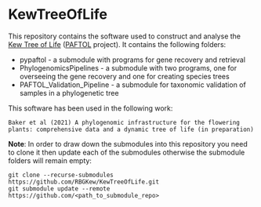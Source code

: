 # KewTreeOfLife

This repository contains the software used to construct and analyse the [Kew Tree of Life](https://treeoflife.kew.org/) ([PAFTOL](https://www.kew.org/science/our-science/projects/plant-and-fungal-trees-of-life)
 project). It contains the following folders:
* pypaftol - a submodule with programs for gene recovery and retrieval
* PhylogenomicsPipelines - a submodule with two programs, one for overseeing the gene recovery and one for creating species trees
* PAFTOL_Validation_Pipeline - a submodule for taxonomic validation of samples in a phylogenetic tree

This software has been used in the following work:
```
Baker et al (2021) A phylogenomic infrastructure for the flowering plants: comprehensive data and a dynamic tree of life (in preparation)
``` 

<b>Note</b>: In order to draw down the submodules into this repository you need to clone it then update each of the submodules otherwise the submodule folders will remain empty:
```
git clone --recurse-submodules https://github.com/RBGKew/KewTreeOfLife.git
git submodule update --remote https://github.com/<path_to_submodule_repo>
```


